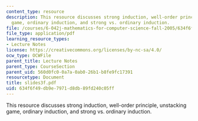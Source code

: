 ```yaml
---
content_type: resource
description: This resource discusses strong induction, well-order principle, unstacking
  game, ordinary induction, and strong vs. ordinary induction.
file: /courses/6-042j-mathematics-for-computer-science-fall-2005/634f6f49db9e7971d8db89fd240c05ff_slides3f.pdf
file_type: application/pdf
learning_resource_types:
- Lecture Notes
license: https://creativecommons.org/licenses/by-nc-sa/4.0/
ocw_type: OCWFile
parent_title: Lecture Notes
parent_type: CourseSection
parent_uid: 560d0fc0-0a7a-0ab0-26b1-b8fe9fc17391
resourcetype: Document
title: slides3f.pdf
uid: 634f6f49-db9e-7971-d8db-89fd240c05ff
---
```

This resource discusses strong induction, well-order principle, unstacking game, ordinary induction, and strong vs. ordinary induction.